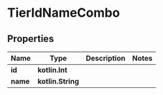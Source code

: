 
# TierIdNameCombo

## Properties
| Name | Type | Description | Notes |
| ------------ | ------------- | ------------- | ------------- |
| **id** | **kotlin.Int** |  |  |
| **name** | **kotlin.String** |  |  |



